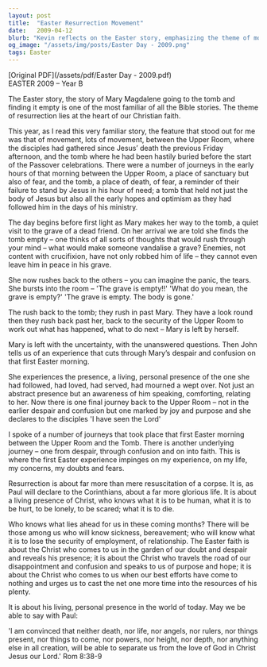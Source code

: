```yaml
---
layout: post
title:  "Easter Resurrection Movement"
date:   2009-04-12
blurb: "Kevin reflects on the Easter story, emphasizing the theme of movement and the underlying journey from despair to faith. He highlights Mary Magdalene's experience at the empty tomb and the disciples' initial confusion, leading to the realization of Christ's living presence. The sermon reassures us that Christ's presence offers hope and purpose, even in times of doubt, fear, and loss."
og_image: "/assets/img/posts/Easter Day - 2009.png"
tags: Easter
---
```

[Original PDF](/assets/pdf/Easter Day - 2009.pdf)    
EASTER 2009 – Year B

The Easter story, the story of Mary Magdalene going to the tomb and finding it empty is one of the most familiar of all the Bible stories. The theme of resurrection lies at the heart of our Christian faith.

This year, as I read this very familiar story, the feature that stood out for me was that of movement, lots of movement, between the Upper Room, where the disciples had gathered since Jesus’ death the previous Friday afternoon, and the tomb where he had been hastily buried before the start of the Passover celebrations. There were a number of journeys in the early hours of that morning between the Upper Room, a place of sanctuary but also of fear, and the tomb, a place of death, of fear, a reminder of their failure to stand by Jesus in his hour of need; a tomb that held not just the body of Jesus but also all the early hopes and optimism as they had followed him in the days of his ministry.

The day begins before first light as Mary makes her way to the tomb, a quiet visit to the grave of a dead friend. On her arrival we are told she finds the tomb empty – one thinks of all sorts of thoughts that would rush through your mind – what would make someone vandalise a grave? Enemies, not content with crucifixion, have not only robbed him of life – they cannot even leave him in peace in his grave.

She now rushes back to the others – you can imagine the panic, the tears. She bursts into the room – 'The grave is empty!!' 'What do you mean, the grave is empty?' 'The grave is empty. The body is gone.'

The rush back to the tomb; they rush in past Mary. They have a look round then they rush back past her, back to the security of the Upper Room to work out what has happened, what to do next – Mary is left by herself.

Mary is left with the uncertainty, with the unanswered questions. Then John tells us of an experience that cuts through Mary’s despair and confusion on that first Easter morning.

She experiences the presence, a living, personal presence of the one she had followed, had loved, had served, had mourned a wept over. Not just an abstract presence but an awareness of him speaking, comforting, relating to her. Now there is one final journey back to the Upper Room – not in the earlier despair and confusion but one marked by joy and purpose and she declares to the disciples 'I have seen the Lord'

I spoke of a number of journeys that took place that first Easter morning between the Upper Room and the Tomb. There is another underlying journey – one from despair, through confusion and on into faith. This is where the first Easter experience impinges on my experience, on my life, my concerns, my doubts and fears.

Resurrection is about far more than mere resuscitation of a corpse. It is, as Paul will declare to the Corinthians, about a far more glorious life. It is about a living presence of Christ, who knows what it is to be human, what it is to be hurt, to be lonely, to be scared; what it is to die.

Who knows what lies ahead for us in these coming months? There will be those among us who will know sickness, bereavement; who will know what it is to lose the security of employment, of relationship. The Easter faith is about the Christ who comes to us in the garden of our doubt and despair and reveals his presence; it is about the Christ who travels the road of our disappointment and confusion and speaks to us of purpose and hope; it is about the Christ who comes to us when our best efforts have come to nothing and urges us to cast the net one more time into the resources of his plenty.

It is about his living, personal presence in the world of today. May we be able to say with Paul:

'I am convinced that neither death, nor life, nor angels, nor rulers, nor things present, nor things to come, nor powers, nor height, nor depth, nor anything else in all creation, will be able to separate us from the love of God in Christ Jesus our Lord.' Rom 8:38-9
